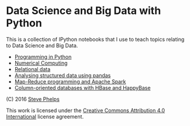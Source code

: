 
# Data Science and Big Data with Python

This is a collection of IPython notebooks that I use to teach topics relating to Data Science and Big Data.

- [Programming in Python](http://nbviewer.jupyter.org/github/phelps-sg/python-bigdata/blob/master/src/main/ipynb/intro-python.ipynb)
- [Numerical Computing](http://nbviewer.jupyter.org/github/phelps-sg/python-bigdata/blob/master/src/main/ipynb/numerical-slides.ipynb)
- [Relational data](http://nbviewer.jupyter.org/github/phelps-sg/python-bigdata/blob/master/src/main/ipynb/relational-python.ipynb)
- [Analysing structured data using pandas](http://nbviewer.jupyter.org/github/phelps-sg/python-bigdata/blob/master/src/main/ipynb/pandas.ipynb)
- [Map-Reduce programming and Apache Spark](http://nbviewer.jupyter.org/github/phelps-sg/python-bigdata/blob/master/src/main/ipynb/spark-mapreduce.ipynb)
- [Column-oriented databases with HBase and HappyBase](http://nbviewer.jupyter.org/github/phelps-sg/python-bigdata/blob/master/src/main/ipynb/hbase-python-slides.ipynb)

(C) 2016 [Steve Phelps](http://sphelps.net)

This work is licensed under the [Creative Commons Attribution 4.0 International](https://creativecommons.org/licenses/by/4.0/) license agreement.

